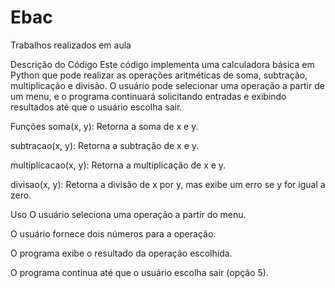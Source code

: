 # Ebac
 Trabalhos realizados em aula

 Descrição do Código
Este código implementa uma calculadora básica em Python que pode realizar as operações aritméticas de soma, subtração, multiplicação e divisão. O usuário pode selecionar uma operação a partir de um menu, e o programa continuará solicitando entradas e exibindo resultados até que o usuário escolha sair.

Funções
soma(x, y): Retorna a soma de x e y.

subtracao(x, y): Retorna a subtração de x e y.

multiplicacao(x, y): Retorna a multiplicação de x e y.

divisao(x, y): Retorna a divisão de x por y, mas exibe um erro se y for igual a zero.

Uso
O usuário seleciona uma operação a partir do menu.

O usuário fornece dois números para a operação.

O programa exibe o resultado da operação escolhida.

O programa continua até que o usuário escolha sair (opção 5).